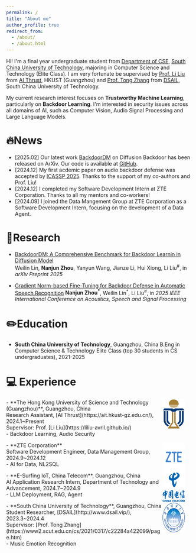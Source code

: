 ```yaml
---
permalink: /
title: "About me"
author_profile: true
redirect_from: 
  - /about/
  - /about.html
---
```


Hi! I'm a final year undergraduate student from [Department of CSE](https://www2.scut.edu.cn/cs/), [South China University of Technology](https://www.scut.edu.cn/new/), majoring in Computer Science and Technology (Elite Class). I am very fortunate be supervised by [Prof. Li Liu](https://liliu-avril.github.io/) from [AI Thrust](https://ait.hkust-gz.edu.cn/), HKUST (Guangzhou) and [Prof. Tong Zhang](https://www2.scut.edu.cn/cs/2021/0317/c22284a422099/page.htm) from [DSAIL](http://www.dsail.vip/), South China University of Technology.

My current research interest focuses on **Trustworthy Machine Learning**, particularly on **Backdoor Learning**. I'm interested in security issues across all domains of AI, such as Computer Vision, Audio Signal Processing and Large Language Models. 

🔥News
======
- [2025.02] Our latest work [BackdoorDM](https://arxiv.org/abs/2502.11798) on Diffusion Backdoor has been released on ArXiv. Our code is available at [GitHub](https://github.com/linweiii/BackdoorDM).
- [2024.12] My first acdemic paper on audio backdoor defense was accepted by [ICASSP 2025](https://2025.ieeeicassp.org/). Thanks to the support of my co-authors and Prof. Liu!
- [2024.12] I completed my Software Development Intern at ZTE Corporation. Thanks to all my mentors and co-workers!
- [2024.09] I joined the Data Mangement Group at ZTE Corporation as a Software Development Intern, focusing on the development of a Data Agent.

📑Research
======
- [BackdoorDM: A Comprehensive Benchmark for Backdoor Learnin in Diffusion Model](https://arxiv.org/abs/2502.11798)  
  Weilin Lin, **Nanjun Zhou**, Yanyun Wang, Jianze Li, Hui Xiong, Li Liu<sup>#</sup>, in *arXiv Preprint 2025*

- [Gradient Norm-based Fine-Tuning for Backdoor Defense in Automatic Speech Recognition](https://arxiv.org/abs/2502.01152)
  **Nanjun Zhou<sup>*</sup>**, Weilin Lin<sup>*</sup>, Li Liu<sup>#</sup>, in *2025 IEEE International Conference on Acoustics, Speech and Signal Processing*

# ✏️Education

- **South China University of Technology**, Guangzhou, China
  B.Eng in Computer Science & Technology Elite Class (top 30 students in CS undergraduates), 2021-2025

# 💻 Experience
  <p>
    <img src="images/hkust.png" alt="HKUST" style="float: right; margin-right: 20px;; width: 60px; height: 80px;">
  </p>
- **The Hong Kong University of Science and Technology (Guangzhou)**, Guangzhou, China <br>
  Research Assistant, [AI Thrust](https://ait.hkust-gz.edu.cn/), 2024.1~Present <br>
  Supervisor: Prof. [Li Liu](https://liliu-avril.github.io/) <br>
  - Backdoor Learning, Audio Security

  <p>
    <img src="images/zte.png" alt="ZTE" style="float: right; margin-right: 20px;; width: 60px; height: 80px;">
  </p>
- **ZTE Corporation** <br>
  Software Development Engineer, Data Management Group, 2024.9~2024.12 <br>
  - AI for Data, NL2SQL

  <p>
    <img src="images/chinatelecom.png" alt="ChinaTelecom" style="float: right; margin-right: 20px;; width: 60px; height: 80px;">
  </p>
- **E-Surfing IoT, China Telecom**, Guangzhou, China <br>
  AI Application Research Intern, Department of Technology and Advancement, 2024.7~2024.9 <br>
  - LLM Deployment, RAG, Agent

  <p>
    <img src="images/scut.png" alt="SCUT" style="float: right; margin-right: 20px;; width: 60px; height: 80px;">
  </p>
- **South China University of Technology**, Guangzhou, China <br>
  Student Researcher, [DSAIL](http://www.dsail.vip/), 2023.3~2024.4 <br>
  Supervisor: [Prof. Tong Zhang](https://www2.scut.edu.cn/cs/2021/0317/c22284a422099/page.htm) <br>
  - Music Emotion Recognition
  
